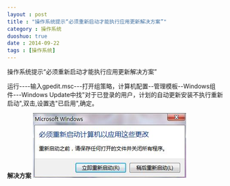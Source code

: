```yaml
---
layout : post
title : "操作系统提示“必须重新启动才能执行应用更新解决方案”"
category : 操作系统
duoshuo: true
date : 2014-09-22
tags : [操作系统]
---
```


操作系统提示“必须重新启动才能执行应用更新解决方案”

运行----输入gpedit.msc---打开组策略，计算机配置--管理模板--Windows组件---Windows Update中找"对于已登录的用户，计划的自动更新安装不执行重新启动",双击,设置选"已启用",确定。

**解决方案**
	![pygments-autumn](/res/img/blog/2014/9/22/system_restart.png)  